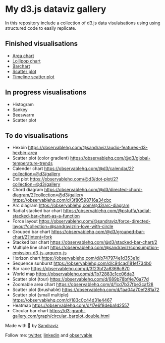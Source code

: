 # My d3.js dataviz gallery

In this repository include a collection of d3.js data visulaisations using using structured code to easily replicate.

## Finished visualisations

- [Area chart](js/areachart.js)
- [Lollipop chart](js/lollipop.js)
- [Barchart](js/barchart.js)
- [Scatter plot](js/scatterplot.js)
- [Timeline scatter plot](js/timeline_scatterplot.js)

## In progress visualisations

- Histogram
- Sankey
- Beeswarm
- Scatter plot

## To do visualisations

- Hexbin
  https://observablehq.com/@sandraviz/audio-features-d3-hexbin-area
- Scatter plot (color gradient)
  https://observablehq.com/@d3/global-temperature-trends
- Calender chart
  https://observablehq.com/@d3/calendar/2?collection=@d3/gallery
- Dot plot
  https://observablehq.com/@d3/dot-plot/2?collection=@d3/gallery
- Chord diagram
  https://observablehq.com/@d3/directed-chord-diagram/2?collection=@d3/gallery
  https://observablehq.com/d/3f80598716a34cbc
- Arc diagram
  https://observablehq.com/@d3/arc-diagram
- Radial stacked bar chart
  https://observablehq.com/@pstuffa/radial-stacked-bar-chart-as-a-function
- Force layout
  https://observablehq.com/@sandraviz/force-directed-layout?collection=@sandraviz/in-love-with-circle
- Grouped bar chart
  https://observablehq.com/@d3/grouped-bar-chart/2?intent=fork
- Stacked bar chart
  https://observablehq.com/@d3/stacked-bar-chart/2
- Multiple line chart
  https://observablehq.com/@sandraviz/consumption-emission-d3-js-arquero-js
- Horizon chart
  https://observablehq.com/d/b747974e1d353e1d
- Sequence sunburst
  https://observablehq.com/d/c94cad181ef734b0
- Bar race
  https://observablehq.com/d/3f23bf2a8368c870
- World map
  https://observablehq.com/d/1b72883c1cc06da3
- Scatter plot (tour)
  https://observablehq.com/d/689b78bf4e76a77d
- Zoomable area chart
  https://observablehq.com/d/1cd7b37fbe3caf28
- Scatter plot (brushable)
  https://observablehq.com/d/1aa04a70ef281a72
- Scatter plot (small multiple)
  https://observablehq.com/d/183c0c44d31e4467
- Heatmap
  https://observablehq.com/d/17e6f8deba1d2557
- Circular bar chart
  https://d3-graph-gallery.com/graph/circular_barplot_double.html

Made with :green_heart: by [Sandraviz](https://www.sandraviz.com/bio)

Follow me: [twitter](https://twitter.com/SandraCrypto), [linkedin](https://www.linkedin.com/in/sandradataviz/) and [observable](https://observablehq.com/@sandraviz)
